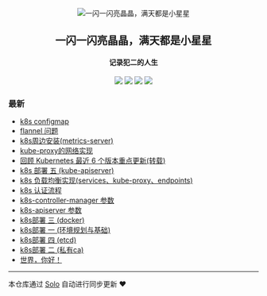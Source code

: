 <p align="center"><img alt="一闪一闪亮晶晶，满天都是小星星" src="https://static.b3log.org/images/brand/solo-32.png"></p><h2 align="center">
一闪一闪亮晶晶，满天都是小星星
</h2>

<h4 align="center">记录犯二的人生</h4>
<p align="center"><a title="一闪一闪亮晶晶，满天都是小星星" target="_blank" href="https://github.com/xingxingdegit/solo-blog"><img src="https://img.shields.io/github/last-commit/xingxingdegit/solo-blog.svg?style=flat-square&color=FF9900"></a>
<a title="GitHub repo size in bytes" target="_blank" href="https://github.com/xingxingdegit/solo-blog"><img src="https://img.shields.io/github/repo-size/xingxingdegit/solo-blog.svg?style=flat-square"></a>
<a title="Solo Version" target="_blank" href="https://github.com/b3log/solo/releases"><img src="https://img.shields.io/badge/solo-3.6.6-f1e05a.svg?style=flat-square&color=blueviolet"></a>
<a title="Hits" target="_blank" href="https://github.com/b3log/hits"><img src="https://hits.b3log.org/xingxingdegit/solo-blog.svg"></a></p>

### 最新

* [k8s configmap](https://www.yxingxing.net/articles/2019/11/14/1573704105136.html)
* [flannel 问题](https://www.yxingxing.net/articles/2019/11/13/1573630418728.html)
* [k8s周边安装(metrics-server)](https://www.yxingxing.net/articles/2019/11/12/1573551802059.html)
* [kube-proxy的网络实现](https://www.yxingxing.net/articles/2019/11/08/1573199662127.html)
* [回顾 Kubernetes 最近 6 个版本重点更新(转载)](https://www.yxingxing.net/articles/2019/11/06/1573007207480.html)
* [k8s 部署 五 (kube-apiserver)](https://www.yxingxing.net/articles/2019/11/06/1572999313764.html)
* [k8s 负载均衡实现(services、kube-proxy、endpoints)](https://www.yxingxing.net/articles/2019/11/04/1572843926441.html)
* [k8s 认证流程](https://www.yxingxing.net/articles/2019/10/30/1572424271739.html)
* [k8s-controller-manager 参数](https://www.yxingxing.net/articles/2019/10/30/1572423306696.html)
* [k8s-apiserver 参数](https://www.yxingxing.net/articles/2019/10/30/1572423121991.html)
* [k8s部署 三  (docker)](https://www.yxingxing.net/articles/2019/10/28/1572273802994.html)
* [k8s部署 一 (环境规划与基础)](https://www.yxingxing.net/articles/2019/10/26/1572061552442.html)
* [k8s部署 四 (etcd)](https://www.yxingxing.net/articles/2019/10/25/1571998499528.html)
* [k8s部署 二 (私有ca)](https://www.yxingxing.net/articles/2019/10/25/1571997217121.html)
* [世界，你好！](https://www.yxingxing.net/hello-solo)



---

本仓库通过 [Solo](https://github.com/b3log/solo) 自动进行同步更新 ❤️ 